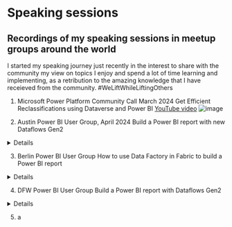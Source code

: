 # Speaking sessions

## Recordings of my speaking sessions in meetup groups around the world

I started my speaking journey just recently in the interest to share with the community my view on topics I enjoy and spend a lot of time learning and implementing, as a retribution to the amazing knowledge that I have receieved from the community. #WeLiftWhileLiftingOthers

1. Microsoft Power Platform Community Call March 2024
   Get Efficient Reclassifications using Dataverse and Power BI
   <detials>
      [YouTube video](https://youtu.be/IE91YxBWqvQ?si=0ZyGXA4xpy9wRlEY)
      ![image](https://github.com/user-attachments/assets/57a76baa-77da-4a59-8e0a-a1893f7b9aab)
   </details>

2. Austin Power BI User Group, April 2024
   Build a Power BI report with new Dataflows Gen2
<details>
[YouTube video](https://youtu.be/BI7s4bBVw5o?si=-pecrge345hzYN9T)
![image](https://github.com/user-attachments/assets/17eba121-ab6a-4116-9724-2a30e79f90b7)
</details>

3. Berlin Power BI User Group
   How to use Data Factory in Fabric to build a Power BI report
<details>
[YouTube video](https://youtu.be/-_vCr6EUFAQ?si=A9_1yYK6KKSYJ9Kc)
![image](https://github.com/user-attachments/assets/8c7935c1-2bf7-4aab-8af2-d08ebbcd0313)
</details>

4. DFW Power BI User Group
   Build a Power BI report with Dataflows Gen2
<details>
[YouTube video](https://youtu.be/VtZ9v26PdxA?si=FZRw1LxqK36VxAZR)
![image](https://github.com/user-attachments/assets/e48ea1b0-3c33-43d7-abac-ab668b01f3fd)
</details>

5. a
